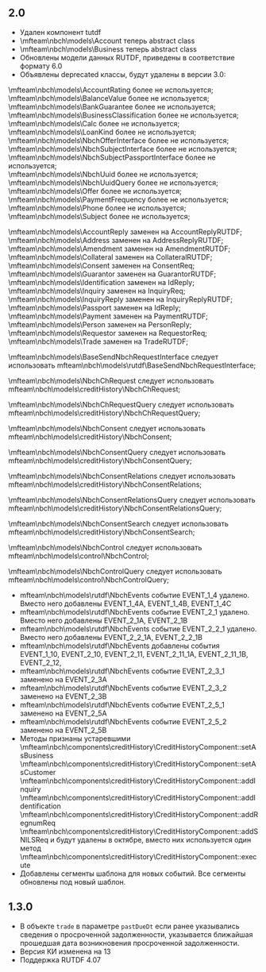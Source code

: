 2.0
----

- Удален компонент tutdf
- \mfteam\nbch\models\Account теперь abstract class
- \mfteam\nbch\models\Business теперь abstract class
- Обновлены модели данных RUTDF, приведены в соответствие формату 6.0
- Объявлены deprecated классы, будут удалены в версии 3.0:

\mfteam\nbch\models\AccountRating более не используется;<br>
\mfteam\nbch\models\BalanceValue более не используется;<br>
\mfteam\nbch\models\BankGuarantee более не используется;<br>
\mfteam\nbch\models\BusinessClassification более не используется;<br>
\mfteam\nbch\models\Calc более не используется;<br>
\mfteam\nbch\models\LoanKind более не используется;<br>
\mfteam\nbch\models\NbchOfferInterface более не используется;<br>
\mfteam\nbch\models\NbchSubjectInterface более не используется;<br>
\mfteam\nbch\models\NbchSubjectPassportInterface более не используется;<br>
\mfteam\nbch\models\NbchUuid более не используется;<br>
\mfteam\nbch\models\NbchUuidQuery более не используется;<br>
\mfteam\nbch\models\Offer более не используется;<br>
\mfteam\nbch\models\PaymentFrequency более не используется;<br>
\mfteam\nbch\models\Phone более не используется;<br>
\mfteam\nbch\models\Subject более не используется;<br>

\mfteam\nbch\models\AccountReply заменен на AccountReplyRUTDF;<br>
\mfteam\nbch\models\Address заменен на AddressReplyRUTDF;<br>
\mfteam\nbch\models\Amendment заменен на AmendmentRUTDF;<br>
\mfteam\nbch\models\Collateral заменен на CollateralRUTDF;<br>
\mfteam\nbch\models\Consent заменен на ConsentReq;<br>
\mfteam\nbch\models\Guarantor заменен на GuarantorRUTDF;<br>
\mfteam\nbch\models\Identification заменен на IdReply;<br>
\mfteam\nbch\models\Inquiry заменен на InquiryReq;<br>
\mfteam\nbch\models\InquiryReply заменен на InquiryReplyRUTDF;<br>
\mfteam\nbch\models\Passport заменен на IdReply;<br>
\mfteam\nbch\models\Payment заменен на PaymentRUTDF;<br>
\mfteam\nbch\models\Person заменен на PersonReply;<br>
\mfteam\nbch\models\Requestor заменен на RequestorReq;<br>
\mfteam\nbch\models\Trade заменен на TradeRUTDF;<br>

\mfteam\nbch\models\BaseSendNbchRequestInterface следует использовать mfteam\nbch\models\rutdf\BaseSendNbchRequestInterface;<br>

\mfteam\nbch\models\NbchChRequest следует использовать mfteam\nbch\models\creditHistory\NbchChRequest;<br>

\mfteam\nbch\models\NbchChRequestQuery следует использовать mfteam\nbch\models\creditHistory\NbchChRequestQuery;<br>

\mfteam\nbch\models\NbchConsent следует использовать mfteam\nbch\models\creditHistory\NbchConsent;<br>

\mfteam\nbch\models\NbchConsentQuery следует использовать mfteam\nbch\models\creditHistory\NbchConsentQuery;<br>

\mfteam\nbch\models\NbchConsentRelations следует использовать mfteam\nbch\models\creditHistory\NbchConsentRelations;<br>

\mfteam\nbch\models\NbchConsentRelationsQuery следует использовать
mfteam\nbch\models\creditHistory\NbchConsentRelationsQuery;<br>

\mfteam\nbch\models\NbchConsentSearch следует использовать mfteam\nbch\models\creditHistory\NbchConsentSearch;<br>

\mfteam\nbch\models\NbchControl следует использовать mfteam\nbch\models\control\NbchControl;<br>

\mfteam\nbch\models\NbchControlQuery следует использовать mfteam\nbch\models\control\NbchControlQuery;<br>

- mfteam\nbch\models\rutdf\NbchEvents событие EVENT_1_4 удалено. Вместо него добавлены
  EVENT_1_4A,
  EVENT_1_4B,
  EVENT_1_4C
- mfteam\nbch\models\rutdf\NbchEvents событие EVENT_2_1 удалено. Вместо него добавлены
  EVENT_2_1A,
  EVENT_2_1B
- mfteam\nbch\models\rutdf\NbchEvents событие EVENT_2_2_1 удалено. Вместо него добавлены
  EVENT_2_2_1A,
  EVENT_2_2_1B
- mfteam\nbch\models\rutdf\NbchEvents добавлены события
  EVENT_1_10,
  EVENT_2_10,
  EVENT_2_11,
  EVENT_2_11_1A,
  EVENT_2_11_1B,
  EVENT_2_12,
- mfteam\nbch\models\rutdf\NbchEvents событие EVENT_2_3_1 заменено на EVENT_2_3A
- mfteam\nbch\models\rutdf\NbchEvents событие EVENT_2_3_2 заменено на EVENT_2_3B
- mfteam\nbch\models\rutdf\NbchEvents событие EVENT_2_5_1 заменено на EVENT_2_5A
- mfteam\nbch\models\rutdf\NbchEvents событие EVENT_2_5_2 заменено на EVENT_2_5B
- Методы признаны устаревшими \mfteam\nbch\components\creditHistory\CreditHistoryComponent::setAsBusiness
\mfteam\nbch\components\creditHistory\CreditHistoryComponent::setAsCustomer
\mfteam\nbch\components\creditHistory\CreditHistoryComponent::addInquiry
\mfteam\nbch\components\creditHistory\CreditHistoryComponent::addIdentification
\mfteam\nbch\components\creditHistory\CreditHistoryComponent::addRegnumReq
\mfteam\nbch\components\creditHistory\CreditHistoryComponent::addSNILSReq
и будут удалены в октябре, вместо них используется один метод \mfteam\nbch\components\creditHistory\CreditHistoryComponent::execute
- Добавлены сегменты шаблона для новых событий. Все сегменты обновлены под новый шаблон. 

1.3.0
-----

- В объекте `trade` в параметре `pastDueDt` если ранее указывались сведения о просроченной задолженности,
  указывается ближайшая прошедшая дата возникновения просроченной задолженности.
- Версия КИ изменена на 13
- Поддержка RUTDF 4.07
